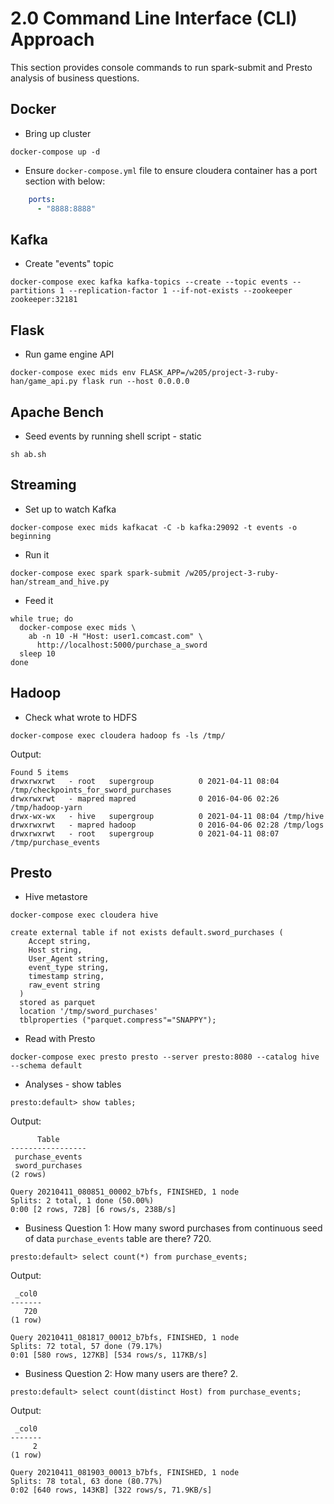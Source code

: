 # 2.0 Command Line Interface (CLI) Approach

This section provides console commands to run spark-submit and Presto analysis of business questions. 

## Docker

- Bring up cluster
```
docker-compose up -d
```

- Ensure `docker-compose.yml` file to ensure cloudera container has a port section with below:
```yaml
    ports:
      - "8888:8888"
```

## Kafka

- Create "events" topic
```
docker-compose exec kafka kafka-topics --create --topic events --partitions 1 --replication-factor 1 --if-not-exists --zookeeper zookeeper:32181
```

## Flask

- Run game engine API
```
docker-compose exec mids env FLASK_APP=/w205/project-3-ruby-han/game_api.py flask run --host 0.0.0.0
```

## Apache Bench

- Seed events by running shell script - static
```
sh ab.sh
```

## Streaming

- Set up to watch Kafka
```
docker-compose exec mids kafkacat -C -b kafka:29092 -t events -o beginning
```

- Run it
```
docker-compose exec spark spark-submit /w205/project-3-ruby-han/stream_and_hive.py

```

- Feed it 
```
while true; do
  docker-compose exec mids \
    ab -n 10 -H "Host: user1.comcast.com" \
      http://localhost:5000/purchase_a_sword
  sleep 10
done
```

## Hadoop

- Check what wrote to HDFS
```
docker-compose exec cloudera hadoop fs -ls /tmp/
```

Output:
```
Found 5 items
drwxrwxrwt   - root   supergroup          0 2021-04-11 08:04 /tmp/checkpoints_for_sword_purchases
drwxrwxrwt   - mapred mapred              0 2016-04-06 02:26 /tmp/hadoop-yarn
drwx-wx-wx   - hive   supergroup          0 2021-04-11 08:04 /tmp/hive
drwxrwxrwt   - mapred hadoop              0 2016-04-06 02:28 /tmp/logs
drwxrwxrwt   - root   supergroup          0 2021-04-11 08:07 /tmp/purchase_events
```

## Presto

- Hive metastore
```
docker-compose exec cloudera hive
```

```
create external table if not exists default.sword_purchases (
    Accept string,
    Host string,
    User_Agent string,
    event_type string,
    timestamp string,
    raw_event string
  )
  stored as parquet 
  location '/tmp/sword_purchases'
  tblproperties ("parquet.compress"="SNAPPY");
```

- Read with Presto
```
docker-compose exec presto presto --server presto:8080 --catalog hive --schema default
```

- Analyses - show tables
```
presto:default> show tables;
```

Output:
```
      Table      
-----------------
 purchase_events 
 sword_purchases 
(2 rows)

Query 20210411_080851_00002_b7bfs, FINISHED, 1 node
Splits: 2 total, 1 done (50.00%)
0:00 [2 rows, 72B] [6 rows/s, 238B/s]
```

- Business Question 1: How many sword purchases from continuous seed of data `purchase_events` table are there? 720.
```
presto:default> select count(*) from purchase_events;
```

Output:
```
 _col0 
-------
   720 
(1 row)

Query 20210411_081817_00012_b7bfs, FINISHED, 1 node
Splits: 72 total, 57 done (79.17%)
0:01 [580 rows, 127KB] [534 rows/s, 117KB/s]
```

- Business Question 2: How many users are there? 2.
```
presto:default> select count(distinct Host) from purchase_events;
```

Output:
```
 _col0 
-------
     2 
(1 row)

Query 20210411_081903_00013_b7bfs, FINISHED, 1 node
Splits: 78 total, 63 done (80.77%)
0:02 [640 rows, 143KB] [322 rows/s, 71.9KB/s]
```
